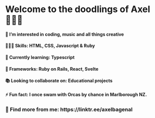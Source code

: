 <h1> Welcome to the doodlings of Axel 👨🏻‍💻 </h1>

#### 👀 I’m interested in coding, music and all things creative
#### 👨🏻‍💻 Skills: HTML, CSS, Javascript & Ruby
#### 📑 Currently learning: Typescript
#### 🧮 Frameworks: **Ruby on Rails, React, Svelte**
#### 📚 Looking to collaborate on: Educational projects
#### ⚡ Fun fact: I once swam with Orcas by chance in Marlborough NZ.

<h3>🔗 Find more from me: https://linktr.ee/axelbagenal</h3>


<!---
axelb152/axelb152 is a ✨ special ✨ repository because its `README.md` (this file) appears on your GitHub profile.
You can click the Preview link to take a look at your changes.
--->
